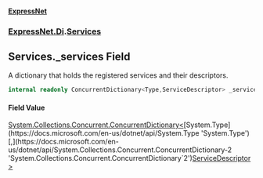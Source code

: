 #### [ExpressNet](ExpressNet.md 'ExpressNet')
### [ExpressNet.Di](ExpressNet.Di.md 'ExpressNet.Di').[Services](ExpressNet.Di.Services.md 'ExpressNet.Di.Services')

## Services._services Field

A dictionary that holds the registered services and their descriptors.

```csharp
internal readonly ConcurrentDictionary<Type,ServiceDescriptor> _services;
```

#### Field Value
[System.Collections.Concurrent.ConcurrentDictionary&lt;](https://docs.microsoft.com/en-us/dotnet/api/System.Collections.Concurrent.ConcurrentDictionary-2 'System.Collections.Concurrent.ConcurrentDictionary`2')[System.Type](https://docs.microsoft.com/en-us/dotnet/api/System.Type 'System.Type')[,](https://docs.microsoft.com/en-us/dotnet/api/System.Collections.Concurrent.ConcurrentDictionary-2 'System.Collections.Concurrent.ConcurrentDictionary`2')[ServiceDescriptor](ExpressNet.Di.ServiceDescriptor.md 'ExpressNet.Di.ServiceDescriptor')[&gt;](https://docs.microsoft.com/en-us/dotnet/api/System.Collections.Concurrent.ConcurrentDictionary-2 'System.Collections.Concurrent.ConcurrentDictionary`2')